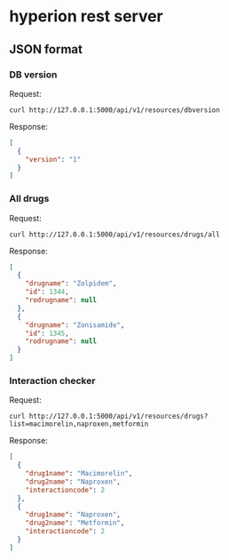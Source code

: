 # hyperion rest server

## JSON format

### DB version

Request:

```
curl http://127.0.0.1:5000/api/v1/resources/dbversion
```

Response:

```json
[
  {
    "version": "1"
  }
]

```

### All drugs

Request:

```
curl http://127.0.0.1:5000/api/v1/resources/drugs/all
```

Response:

```json
[
  {
    "drugname": "Zolpidem", 
    "id": 1344, 
    "rodrugname": null
  }, 
  {
    "drugname": "Zonisamide", 
    "id": 1345, 
    "rodrugname": null
  }
]

```

### Interaction checker

Request:

```
curl http://127.0.0.1:5000/api/v1/resources/drugs?list=macimorelin,naproxen,metformin
```

Response:

```json
[
  {
    "drug1name": "Macimorelin", 
    "drug2name": "Naproxen", 
    "interactioncode": 2
  }, 
  {
    "drug1name": "Naproxen", 
    "drug2name": "Metformin", 
    "interactioncode": 2
  }
]
```
